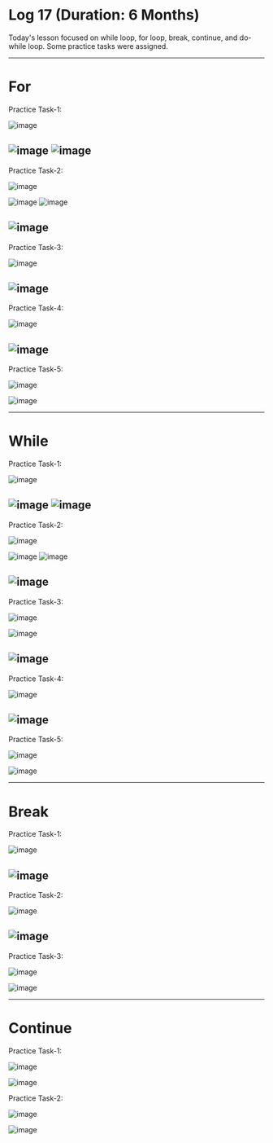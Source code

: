 # Log 17 (Duration: 6 Months)
Today's lesson focused on while loop, for loop, break, continue, and do-while loop. Some practice tasks were assigned.

---

# For

Practice Task-1:

![image](https://github.com/md-maheen-billah/Log-17/assets/140327805/ffdc3123-e269-45e9-93cd-a353e76ec390)

![image](https://github.com/md-maheen-billah/Log-17/assets/140327805/a68c1ac2-3b3d-4d75-9ab4-c851ae3e61cb)
![image](https://github.com/md-maheen-billah/Log-17/assets/140327805/f7c85da7-4edb-4342-a7da-96fcd586104d)
---

Practice Task-2:

![image](https://github.com/md-maheen-billah/Log-17/assets/140327805/ca8071ae-61dd-4445-8f9d-bc9a15dcd8e1)

![image](https://github.com/md-maheen-billah/Log-17/assets/140327805/8231532b-f04e-468e-856d-0c69ec80bc1a)
![image](https://github.com/md-maheen-billah/Log-17/assets/140327805/b81fb6b3-1668-49ce-bbbc-43d3242a975b)

![image](https://github.com/md-maheen-billah/Log-17/assets/140327805/762db2ed-3343-4385-a0b7-05c9d2d0f100)
---

Practice Task-3:

![image](https://github.com/md-maheen-billah/Log-17/assets/140327805/9f4a4407-e4a4-4b2e-ab66-274311811de5)

![image](https://github.com/md-maheen-billah/Log-17/assets/140327805/18a372fa-997d-4b69-9b2f-0906c7112882)
---

Practice Task-4:

![image](https://github.com/md-maheen-billah/Log-17/assets/140327805/21248ce9-cfa1-4c63-868e-ac14b29a7ef0)

![image](https://github.com/md-maheen-billah/Log-17/assets/140327805/9f6f4be1-35e9-431b-be89-5165bf80a52e)
---

Practice Task-5:

![image](https://github.com/md-maheen-billah/Log-17/assets/140327805/1ee3c9eb-f6fe-4e67-913e-1e77c82ab9a2)

![image](https://github.com/md-maheen-billah/Log-17/assets/140327805/20579a03-2009-411a-bd39-689a2035f0a5)

---

# While

Practice Task-1:

![image](https://github.com/md-maheen-billah/Log-17/assets/140327805/c3153d32-86eb-4cc1-bd5b-f6f63ce0519b)

![image](https://github.com/md-maheen-billah/Log-17/assets/140327805/a68c1ac2-3b3d-4d75-9ab4-c851ae3e61cb)
![image](https://github.com/md-maheen-billah/Log-17/assets/140327805/f7c85da7-4edb-4342-a7da-96fcd586104d)
---

Practice Task-2:

![image](https://github.com/md-maheen-billah/Log-17/assets/140327805/f3af7088-1920-4c2d-86ed-13eb38f7a23e)

![image](https://github.com/md-maheen-billah/Log-17/assets/140327805/8231532b-f04e-468e-856d-0c69ec80bc1a)
![image](https://github.com/md-maheen-billah/Log-17/assets/140327805/b81fb6b3-1668-49ce-bbbc-43d3242a975b)

![image](https://github.com/md-maheen-billah/Log-17/assets/140327805/762db2ed-3343-4385-a0b7-05c9d2d0f100)
---

Practice Task-3:

![image](https://github.com/md-maheen-billah/Log-17/assets/140327805/726bfbd7-14f3-4632-9467-14f0ef287801)

![image](https://github.com/md-maheen-billah/Log-17/assets/140327805/a768893b-8b64-43e2-a0fb-8fb0e996b769)

![image](https://github.com/md-maheen-billah/Log-17/assets/140327805/72144b30-3cca-4b7d-9651-bf872073f64e)
---

Practice Task-4:

![image](https://github.com/md-maheen-billah/Log-17/assets/140327805/4b0694a1-85cf-482d-ae86-32d1b7a95796)

![image](https://github.com/md-maheen-billah/Log-17/assets/140327805/beca6b66-9f50-4329-a5ec-eb9a31ab21ba)
---

Practice Task-5:

![image](https://github.com/md-maheen-billah/Log-17/assets/140327805/9170da93-90c4-4225-9033-dcd28ca66803)

![image](https://github.com/md-maheen-billah/Log-17/assets/140327805/b20205d9-9f98-4727-b48b-0905233310e7)

---

# Break

Practice Task-1:

![image](https://github.com/md-maheen-billah/Log-17/assets/140327805/864390f6-34ec-4112-ace7-f9b928449aa0)

![image](https://github.com/md-maheen-billah/Log-17/assets/140327805/bbe80a31-12af-499c-a52e-84e0a76335c8)
---

Practice Task-2:

![image](https://github.com/md-maheen-billah/Log-17/assets/140327805/37552e82-f1e2-46af-b2f3-22818e8c552b)

![image](https://github.com/md-maheen-billah/Log-17/assets/140327805/5fe08d36-9479-480a-bb45-e8e10fb7a832)
---

Practice Task-3:

![image](https://github.com/md-maheen-billah/Log-17/assets/140327805/137c5090-fe16-44a4-8734-4e4bcd760e38)

![image](https://github.com/md-maheen-billah/Log-17/assets/140327805/f1c275ab-fa03-4893-9198-5982e5da3479)

---

# Continue

Practice Task-1:

![image](https://github.com/md-maheen-billah/Log-17/assets/140327805/46cf0803-9aa8-446f-9987-3e62722a084e)

![image](https://github.com/md-maheen-billah/Log-17/assets/140327805/ad5eb4f6-397f-40f4-92e0-0c3fc4afb4ea)

Practice Task-2:

![image](https://github.com/md-maheen-billah/Log-17/assets/140327805/232787d6-3047-42b2-a56b-af6cdee8a839)

![image](https://github.com/md-maheen-billah/Log-17/assets/140327805/7482fc85-fcc2-4960-a101-b84e8d73dce0)
